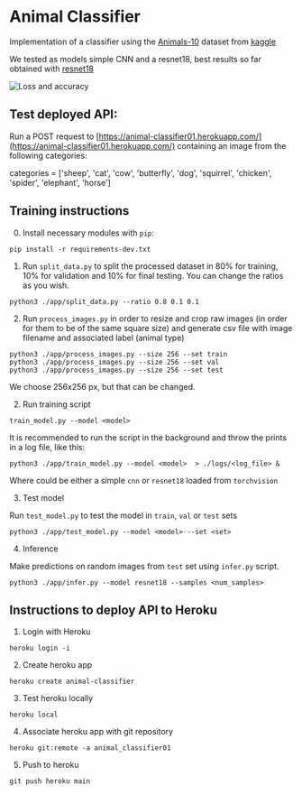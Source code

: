 # Animal Classifier

Implementation of a classifier using the [Animals-10](https://www.kaggle.com/alessiocorrado99/animals10) dataset from [kaggle](kaggle.com)

We tested as models simple CNN and a resnet18, best results so far obtained with [resnet18](https://pytorch.org/vision/main/generated/torchvision.models.resnet18.html)

![Loss and accuracy](https://github.com/maxibove13/classifier_01/blob/main/figures/loss_acc_evol.png?raw=true)
## Test deployed API:

Run a POST request to [https://animal-classifier01.herokuapp.com/](https://animal-classifier01.herokuapp.com/) containing an image from the following categories:

categories = ['sheep', 'cat', 'cow', 'butterfly', 'dog', 'squirrel', 'chicken', 'spider', 'elephant', 'horse']

## Training instructions

0. Install necessary modules with `pip`:

```
pip install -r requirements-dev.txt
```

1. Run `split_data.py` to split the processed dataset in 80% for training, 10% for validation and 10% for final testing. You can change the ratios as you wish.

```
python3 ./app/split_data.py --ratio 0.8 0.1 0.1
```

2. Run `process_images.py` in order to resize and crop raw images (in order for them to be of the same square size) and generate csv file with image filename and associated label (animal type)

```
python3 ./app/process_images.py --size 256 --set train
python3 ./app/process_images.py --size 256 --set val
python3 ./app/process_images.py --size 256 --set test
```

We choose 256x256 px, but that can be changed.

2. Run training script

```
train_model.py --model <model>
````

It is recommended to run the script in the background and throw the prints in a log file, like this:

```
python3 ./app/train_model.py --model <model>  > ./logs/<log_file> &
```

Where <model> could be either a simple `cnn` or `resnet18` loaded from `torchvision`


3. Test model

Run `test_model.py` to test the model in `train`, `val` or `test` sets

```
python3 ./app/test_model.py --model <model> --set <set>
```

4. Inference

Make predictions on random images from `test` set using `infer.py` script.

```
python3 ./app/infer.py --model resnet18 --samples <num_samples>
```

## Instructions to deploy API to Heroku

1. Login with Heroku

```
heroku login -i
```

2. Create heroku app

```
heroku create animal-classifier
```

3. Test heroku locally

```
heroku local
```

4. Associate heroku app with git repository

```
heroku git:remote -a animal_classifier01
```

5. Push to heroku

```
git push heroku main
```